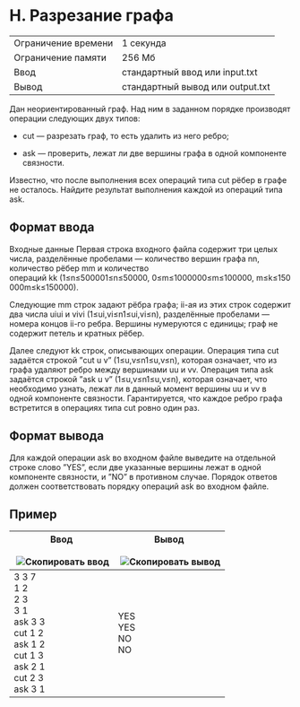# H. Разрезание графа

|   |   |
|---|---|
|Ограничение времени|1 секунда|
|Ограничение памяти|256 Мб|
|Ввод|стандартный ввод или input.txt|
|Вывод|стандартный вывод или output.txt|

Дан неориентированный граф. Над ним в заданном порядке производят операции следующих двух типов:

- cut — разрезать граф, то есть удалить из него ребро;
    
- ask — проверить, лежат ли две вершины графа в одной компоненте связности.
    

Известно, что после выполнения всех операций типа cut рёбер в графе не осталось. Найдите результат выполнения каждой из операций типа ask.

## Формат ввода

Входные данные Первая строка входного файла содержит три целых числа, разделённые пробелами — количество вершин графа nn, количество рёбер mm и количество операций kk (1≤n≤500001≤n≤50000, 0≤m≤1000000≤m≤100000, m≤k≤150000m≤k≤150000).

Следующие mm строк задают рёбра графа; ii-ая из этих строк содержит два числа uiui​ и vivi​ (1≤ui,vi≤n1≤ui​,vi​≤n), разделённые пробелами — номера концов ii-го ребра. Вершины нумеруются с единицы; граф не содержит петель и кратных рёбер.

Далее следуют kk строк, описывающих операции. Операция типа cut задаётся строкой ”cut u v” (1≤u,v≤n1≤u,v≤n), которая означает, что из графа удаляют ребро между вершинами uu и vv. Операция типа ask задаётся строкой ”ask u v” (1≤u,v≤n1≤u,v≤n), которая означает, что необходимо узнать, лежат ли в данный момент вершины uu и vv в одной компоненте связности. Гарантируется, что каждое ребро графа встретится в операциях типа cut ровно один раз.

## Формат вывода

Для каждой операции ask во входном файле выведите на отдельной строке слово ”YES”, если две указанные вершины лежат в одной компоненте связности, и ”NO” в противном случае. Порядок ответов должен соответствовать порядку операций ask во входном файле.

## Пример

| Ввод<br><br> ![Скопировать ввод](https://yastatic.net/lego/_/La6qi18Z8LwgnZdsAr1qy1GwCwo.gif)           | Вывод<br><br> ![Скопировать вывод](https://yastatic.net/lego/_/La6qi18Z8LwgnZdsAr1qy1GwCwo.gif) |
| ------------------------------------------------------------------------------------------------------- | ----------------------------------------------------------------------------------------------- |
| 3 3 7<br>1 2<br>2 3<br>3 1<br>ask 3 3<br>cut 1 2<br>ask 1 2<br>cut 1 3<br>ask 2 1<br>cut 2 3<br>ask 3 1 | YES<br>YES<br>NO<br>NO                                                                          |